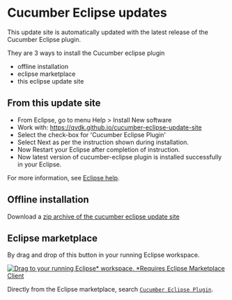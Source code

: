 # Cucumber Eclipse updates

This update site is automatically updated with the latest release of the Cucumber Eclipse plugin.

They are 3 ways to install the Cucumber eclipse plugin

 * offline installation
 * eclipse marketplace
 * this eclipse update site

## From this update site

 * From Eclipse, go to menu Help > Install New software
 * Work with: https://qvdk.github.io/cucumber-eclipse-update-site
 * Select the check-box for 'Cucumber Eclipse Plugin'
 * Select Next as per the instruction shown during installation.
 * Now Restart your Eclipse after completion of instruction.
 * Now latest version of cucumber-eclipse plugin is installed successfully in your Eclipse.

For more information, see [Eclipse help](https://help.eclipse.org/kepler/index.jsp?topic=/org.eclipse.platform.doc.user/tasks/tasks-124.htm
).

## Offline installation

Download a [zip archive of the cucumber eclipse update site](https://github.com/qvdk/cucumber-eclipse/releases)

## Eclipse marketplace

By drag and drop of this button in your running Eclipse workspace.

 [![Drag to your running Eclipse* workspace. *Requires Eclipse Marketplace Client](https://marketplace.eclipse.org/sites/all/themes/solstice/public/images/marketplace/btn-install.png)](http://marketplace.eclipse.org/marketplace-client-intro?mpc_install=3759385 "Drag to your running Eclipse* workspace. *Requires Eclipse Marketplace Client")

Directly from the Eclipse marketplace, search [`Cucumber Eclipse Plugin`](https://marketplace.eclipse.org/content/cucumber-eclipse-plugin).

